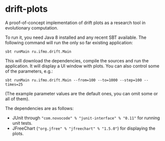 # drift-plots
A proof-of-concept implementation of drift plots as a research tool in evolutionary computation.

To run it, you need Java 8 installed and any recent SBT available. 
The following command will run the only so far existing application:

`sbt runMain ru.ifmo.drift.Main`

This will download the dependencies, compile the sources and run the application. 
It will display a UI window with plots. You can also control some of the parameters, e.g.:

`sbt runMain ru.ifmo.drift.Main --from=100 --to=1000 --step=100 --times=25`

(The example parameter values are the default ones, you can omit some or all of them).

The dependencies are as follows:

* JUnit through `"com.novocode" % "junit-interface" % "0.11"` for running unit tests.
* JFreeChart (`"org.jfree" % "jfreechart" % "1.5.0"`) for displaying the plots. 
